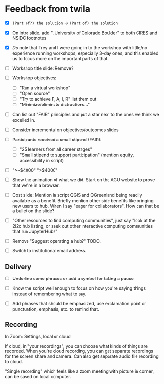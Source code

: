 # Feedback from twila

- [x] `(Part of?) the solution` -> `(Part of) the solution`

- [x] On intro slide, add ", University of Colorado Boulder" to both CIRES and NSIDC
  footnotes

- [x] _Do_ note that Trey and I were going in to the workshop with little/no experience
  running workshops, especially 3-day ones, and this enabled us to focus more on the
  important parts of that.

- [ ] Workshop title slide: Remove?

- [ ] Workshop objectives:
  - [ ] "Run a virtual workshop"
  - [ ] "Open source"
  - [ ] "Try to achieve F, A, I, R" list them out
  - [ ] "Minimize/eliminate distractions..."
- [ ] Can list out "FAIR" principles and put a star next to the ones
  we think we excelled in.

- [ ] Consider incremental on objectives/outcomes slides


- [ ] Participants received a small stipend (FAIR):
  - [ ] "25 learners from all career stages"
  - [ ] "Small stipend to support participation" (mention equity, accessibility in script)

- [ ] ">~$4000" ">$4000"

- [ ] Show the animation of what we did. Start on the AGU website to prove that we're in a
  browser.

- [ ] Cost slide: Mention in script QGIS and QGreenland being readily available as a
  benefit. Briefly mention other side benefits like bringing new users to hub. When I
  say "eager for collaborators". How can that be a bullet on the slide?

- [ ] "Other resources to find computing communities", just say "look at the 2i2c hub
  listing, or seek out other interactive computing communities that run JupyterHubs"

- [ ] Remove "Suggest operating a hub?" TODO.

- [ ] Switch to institutional email address.


## Delivery

- [ ] Underline some phrases or add a symbol for taking a pause

- [ ] Know the script well enough to focus on how you're saying things instead of
  remembering what to say.

- [ ] Add phrases that should be emphasized, use exclamation point or punctuation, emphasis,
  etc. to remind that.


## Recording

In Zoom: Settings, local or cloud

If cloud, in "your recordings", you can choose what kinds of things are recorded. When
you're cloud recording, you can get separate recordings for the screen share and camera.
Can also get separate audio file recording to cloud.

"Single recording" which feels like a zoom meeting with picture in corner, can be saved
on local computer.
